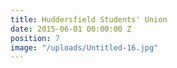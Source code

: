 ```yaml
---
title: Huddersfield Students' Union
date: 2015-06-01 00:00:00 Z
position: 7
image: "/uploads/Untitled-16.jpg"
---
```


